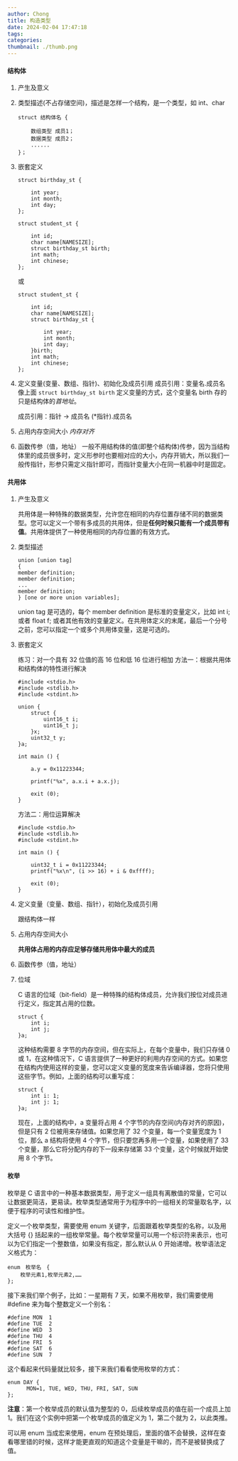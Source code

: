 ```yaml
---
author: Chong
title: 构造类型
date: 2024-02-04 17:47:18
tags:
categories:
thumbnail: ./thumb.png
---
```


#### 结构体

1. 产生及意义

2. 类型描述(不占存储空间)，描述是怎样一个结构，是一个类型，如 int、char

    ```
    struct 结构体名 {

        数组类型 成员1；
        数据类型 成员2；
        ......  
    }；

    ```

3. 嵌套定义

    ```
    struct birthday_st {

        int year;
        int month;
        int day;
    };

    struct student_st {

        int id;
        char name[NAMESIZE];
        struct birthday_st birth;
        int math;
        int chinese;
    };

    ```
    或
    ```
    struct student_st {

        int id;
        char name[NAMESIZE];
        struct birthday_st {

            int year;
            int month;
            int day;
        }birth;
        int math;
        int chinese;
    };

    ```

4. 定义变量(变量、数组、指针)、初始化及成员引用
   成员引用：变量名.成员名
   像上面 `struct birthday_st birth` 定义变量的方式，这个变量名 birth 存的只是结构体的*首地址*。

   成员引用：指针 -> 成员名
            (*指针).成员名

5. 占用内存空间大小
*内存对齐*

6. 函数传参（值，地址）
一般不用结构体的值(即整个结构体)传参，因为当结构体里的成员很多时，定义形参时也要相对应的大小，内存开销大，所以我们一般传指针，形参只需定义指针即可，而指针变量大小在同一机器中时是固定。

#### 共用体

1. 产生及意义

    共用体是一种特殊的数据类型，允许您在相同的内存位置存储不同的数据类型。您可以定义一个带有多成员的共用体，但是**任何时候只能有一个成员带有值**。共用体提供了一种使用相同的内存位置的有效方式。

2. 类型描述

    ```
    union [union tag]
    {
    member definition;
    member definition;
    ...
    member definition;
    } [one or more union variables];
    ```
    union tag 是可选的，每个 member definition 是标准的变量定义，比如 int i; 或者 float f; 或者其他有效的变量定义。在共用体定义的末尾，最后一个分号之前，您可以指定一个或多个共用体变量，这是可选的。

3. 嵌套定义

    练习：对一个具有 32 位值的高 16 位和低 16 位进行相加
    方法一：根据共用体和结构体的特性进行解决
    ```
    #include <stdio.h>
    #include <stdlib.h>
    #include <stdint.h>

    union {
        struct {
            uint16_t i;
            uint16_t j;
        }x;
        uint32_t y;
    }a;

    int main () {

        a.y = 0x11223344;

        printf("%x", a.x.i + a.x.j);

        exit (0);
    }
    ```

    方法二：用位运算解决
    ```
    #include <stdio.h>
    #include <stdlib.h>
    #include <stdint.h>

    int main () {

        uint32_t i = 0x11223344;
        printf("%x\n", (i >> 16) + i & 0xffff);

        exit (0);
    }
    ```

4. 定义变量（变量、数组、指针），初始化及成员引用

    跟结构体一样

5. 占用内存空间大小

    **共用体占用的内存应足够存储共用体中最大的成员**

6. 函数传参（值，地址）

7. 位域

    C 语言的位域（bit-field）是一种特殊的结构体成员，允许我们按位对成员进行定义，指定其占用的位数。

    ```
    struct {
        int i;
        int j;
    }a;
    ```
    这种结构需要 8 字节的内存空间，但在实际上，在每个变量中，我们只存储 0 或 1，在这种情况下，C 语言提供了一种更好的利用内存空间的方式。如果您在结构内使用这样的变量，您可以定义变量的宽度来告诉编译器，您将只使用这些字节。例如，上面的结构可以重写成：

    ```
    struct {
        int i: 1;
        int j: 1;
    }a;
    ```
    现在，上面的结构中，a 变量将占用 4 个字节的内存空间(内存对齐的原因)，但是只有 2 位被用来存储值。如果您用了 32 个变量，每一个变量宽度为 1 位，那么 a 结构将使用 4 个字节，但只要您再多用一个变量，如果使用了 33 个变量，那么它将分配内存的下一段来存储第 33 个变量，这个时候就开始使用 8 个字节。

#### 枚举

枚举是 C 语言中的一种基本数据类型，用于定义一组具有离散值的常量，它可以让数据更简洁，更易读。枚举类型通常用于为程序中的一组相关的常量取名字，以便于程序的可读性和维护性。

定义一个枚举类型，需要使用 enum 关键字，后面跟着枚举类型的名称，以及用大括号 {} 括起来的一组枚举常量。每个枚举常量可以用一个标识符来表示，也可以为它们指定一个整数值，如果没有指定，那么默认从 0 开始递增。枚举语法定义格式为：
```
enum　枚举名　{
    枚举元素1,枚举元素2,……
};
```

接下来我们举个例子，比如：一星期有 7 天，如果不用枚举，我们需要使用 #define 来为每个整数定义一个别名：
```
#define MON  1
#define TUE  2
#define WED  3
#define THU  4
#define FRI  5
#define SAT  6
#define SUN  7
```

这个看起来代码量就比较多，接下来我们看看使用枚举的方式：

```
enum DAY {
      MON=1, TUE, WED, THU, FRI, SAT, SUN
};
```

**注意**：第一个枚举成员的默认值为整型的 0，后续枚举成员的值在前一个成员上加 1。我们在这个实例中把第一个枚举成员的值定义为 1，第二个就为 2，以此类推。

可以用 enum 当成宏来使用，enum 在预处理后，里面的值不会替换，这样在查看哪里错的时候，这样才能更直观的知道这个变量是干嘛的，而不是被替换成了值。
